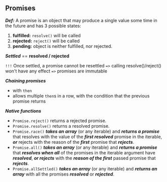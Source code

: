 ## Promises 
***Def:*** A promise is an object that may produce a single value some time in the future and has 3 possible states: 
1. **fulfilled:** ```resolve()``` will be called
2. **rejected:** ```reject()``` will be called
3. **pending:** object is neither fulfilled, nor rejected.

***Settled*** == **resolved / rejected**

```!!!``` Once settled, a promise cannot be resettled ```=>``` calling resolve()/reject() won't have any effect ```=>``` promises are immutable

***Chaining promises***
- with ```then```
- allows multiple ```then```s in a row, with the condition that the previous promise returns

***Native functions***
- ```Promise.reject()``` returns a rejected promise.
- ```Promise.resolve()``` returns a resolved promise.
- ```Promise.race()``` ***takes an array*** (or any iterable) and ***returns a promise*** that resolves with the value of the ***first resolved*** promise in the iterable, ***or*** rejects with the reason of the ***first*** promise that ***rejects***.
- ```Promise.all()``` ***takes an array*** (or any iterable) and ***returns a promise*** that ***resolves when all*** of the promises in the iterable argument have ***resolved***, ***or rejects*** with the ***reason of the first*** passed promise that ***rejects***.
- ```Promise.allSettled()``` ***takes an array*** (or any iterable) and ***returns an array*** with all the promises ***resolved*** or ***rejected***.


